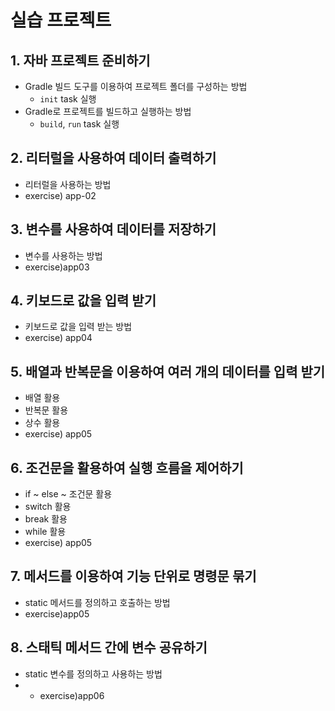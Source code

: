 # 실습 프로젝트

## 1. 자바 프로젝트 준비하기

- Gradle 빌드 도구를 이용하여 프로젝트 폴더를 구성하는 방법
  - `init` task 실행
- Gradle로 프로젝트를 빌드하고 실행하는 방법
  - `build`, `run` task 실행

## 2. 리터럴을 사용하여 데이터 출력하기

- 리터럴을 사용하는 방법
- exercise) app-02

## 3. 변수를 사용하여 데이터를 저장하기

- 변수를 사용하는 방법
- exercise)app03

## 4. 키보드로 값을 입력 받기

- 키보드로 값을 입력 받는 방법
- exercise) app04

## 5. 배열과 반복문을 이용하여 여러 개의 데이터를 입력 받기

- 배열 활용
- 반복문 활용
- 상수 활용 
- exercise) app05
## 6. 조건문을 활용하여 실행 흐름을 제어하기

- if ~ else ~ 조건문 활용
- switch 활용
- break 활용 
- while 활용
- exercise) app05
## 7. 메서드를 이용하여 기능 단위로 명령문 묶기

- static 메서드를 정의하고 호출하는 방법
- exercise)app05

## 8. 스태틱 메서드 간에 변수 공유하기

- static 변수를 정의하고 사용하는 방법
- - exercise)app06
